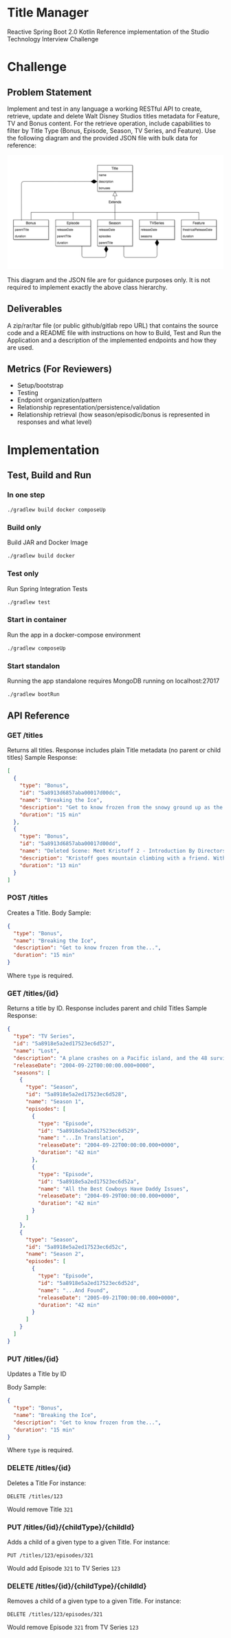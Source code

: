 # Title Manager
Reactive Spring Boot 2.0 Kotlin Reference implementation of the Studio Technology Interview Challenge

# Challenge

## Problem Statement
Implement and test in any language a working RESTful API to create, retrieve, update and delete Walt Disney Studios titles metadata for Feature, TV and Bonus content. For the retrieve operation, include capabilities to filter by Title Type (Bonus, Episode, Season, TV Series, and Feature).
Use the following diagram and the provided JSON file with bulk data for reference:

![class hierarchy](https://raw.githubusercontent.com/ulisesbocchio/titles-reference/master/hierarchy.png)

This diagram and the JSON file are for guidance purposes only. It is not required to implement exactly the above class hierarchy.

## Deliverables
A zip/rar/tar file (or public github/gitlab repo URL) that contains the source code and a README file with instructions on how to Build, Test and Run the Application and a description of the implemented endpoints and how they are used.

## Metrics (For Reviewers)
- Setup/bootstrap
- Testing
- Endpoint organization/pattern
- Relationship representation/persistence/validation
- Relationship retrieval (how season/episodic/bonus is represented in responses and what level)

# Implementation

## Test, Build and Run

###  In one step
```bash
./gradlew build docker composeUp
```

### Build only
Build JAR and Docker Image
````bash
./gradlew build docker
````

### Test only
Run Spring Integration Tests
````bash
./gradlew test
````

### Start in container
Run the app in a docker-compose environment
```bash
./gradlew composeUp

``` 
### Start standalon 
Running the app standalone requires MongoDB running on localhost:27017
````bash
./gradlew bootRun
````

## API Reference

### GET /titles
Returns all titles. Response includes plain Title metadata (no parent or child titles)
Sample Response:
```json
[
  {
    "type": "Bonus",
    "id": "5a8913d6857aba00017d00dc",
    "name": "Breaking the Ice",
    "description": "Get to know frozen from the snowy ground up as the filmmakers and songwriters discuss the story's roots and inspiration; the joys of animating olaf, the little snowman with the sunny personality; and the creation of those amazing songs.",
    "duration": "15 min"
  },
  {
    "type": "Bonus",
    "id": "5a8913d6857aba00017d00dd",
    "name": "Deleted Scene: Meet Kristoff 2 - Introduction By Directors",
    "description": "Kristoff goes mountain climbing with a friend. With an introduction by directors chris buck and jennifer lee.",
    "duration": "13 min"
  }
]
```

### POST /titles
Creates a Title. Body Sample:

```json
{
  "type": "Bonus",
  "name": "Breaking the Ice",
  "description": "Get to know frozen from the...",
  "duration": "15 min"
}
```
Where `type` is required.

### GET /titles/{id}
Returns a title by ID. Response includes parent and child Titles
Sample Response:

```json
{
  "type": "TV Series",
  "id": "5a8918e5a2ed17523ec6d527",
  "name": "Lost",
  "description": "A plane crashes on a Pacific island, and the 48 survivors, stripped of everything, scavenge what they can from the plane for their survival. Some panic; some pin their hopes on rescue. The band of friends, family, enemies, and strangers must work together against the cruel weather and harsh terrain.",
  "releaseDate": "2004-09-22T00:00:00.000+0000",
  "seasons": [
    {
      "type": "Season",
      "id": "5a8918e5a2ed17523ec6d528",
      "name": "Season 1",
      "episodes": [
        {
          "type": "Episode",
          "id": "5a8918e5a2ed17523ec6d529",
          "name": "...In Translation",
          "releaseDate": "2004-09-22T00:00:00.000+0000",
          "duration": "42 min"
        },
        {
          "type": "Episode",
          "id": "5a8918e5a2ed17523ec6d52a",
          "name": "All the Best Cowboys Have Daddy Issues",
          "releaseDate": "2004-09-29T00:00:00.000+0000",
          "duration": "42 min"
        }
      ]
    },
    {
      "type": "Season",
      "id": "5a8918e5a2ed17523ec6d52c",
      "name": "Season 2",
      "episodes": [
        {
          "type": "Episode",
          "id": "5a8918e5a2ed17523ec6d52d",
          "name": "...And Found",
          "releaseDate": "2005-09-21T00:00:00.000+0000",
          "duration": "42 min"
        }
      ]
    }
  ]
}
```

### PUT /titles/{id}
Updates a Title by ID

Body Sample:

```json
{
  "type": "Bonus",
  "name": "Breaking the Ice",
  "description": "Get to know frozen from the...",
  "duration": "15 min"
}
```
Where `type` is required.

### DELETE /titles/{id}
Deletes a Title
For instance:
```
DELETE /titles/123
```
Would remove Title `321`

### PUT /titles/{id}/{childType}/{childId}
Adds a child of a given type to a given Title.
For instance:
```
PUT /titles/123/episodes/321
```
Would add Episode `321` to TV Series `123`


### DELETE /titles/{id}/{childType}/{childId}
Removes a child of a given type to a given Title.
For instance:
```
DELETE /titles/123/episodes/321
```
Would remove Episode `321` from TV Series `123`
